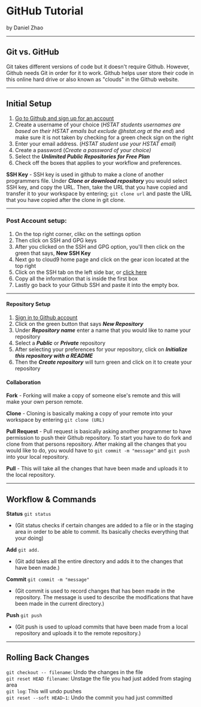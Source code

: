 # GitHub Tutorial

by Daniel Zhao

---
## Git vs. GitHub
Git takes different versions of code but it doesn't require Github. However, Github needs Git in order for it to work. Github helps user store their code in this online hard drive or also known as "clouds" in the Github website. 


---
## Initial Setup
1. [Go to Github and sign up for an account](https://github.com/join?source=header)
2. Create a username of your choice (_HSTAT students usernames are based on their HSTAT emails but exclude @hstat.org at the end_) and make sure it is not taken by checking for a green check sign on the right
3. Enter your email address. (_HSTAT student use your HSTAT email_)
4. Create a password (_Create a password of your choice)_
5. Select the _**Unlimited Public Repositories for Free Plan**_
6. Check off the boxes that applies to your workflow and preferences.

**SSH Key** -
  SSH key is used in github to make a clone of another programmers file. Under _**Clone or download repository**_ you would select SSH key, and copy the URL. Then, take the URL that you have copied and transfer it to your workspace by entering; ```git clone url``` and paste the URL that you have copied after the clone in git clone.

--- 
### Post Account setup:
   1.  On the top right corner, clikc on the settings option
   2.  Then click on SSH and GPG keys
   3.  After you clicked on the SSH and GPG option, you'll then click on the green that says, **New SSH Key**
   4.  Next go to cloud9 home page and click on the gear icon located at the top right 
   5.  Click on the SSH tab on the left side bar, or [click here](https://c9.io/account/ssh)
   6.  Copy all the information that is inside the first box
   7.  Lastly go back to your Github SSH and paste it into the empty box.
    
---
#### Repository Setup
1. [Sign in to Github account](https://github.com/login)
2. Click on the green button that says _**New Repository**_
3. Under _**Repository name**_ enter a name that you would like to name your repository
4. Select a _**Public**_ or _**Private**_ repository 
5. After selecting your preferences for your repository, click on _**Initialize this repository with a README**_
6. Then the _**Create repository**_ will turn green and click on it to create your repository

#### Collaboration
**Fork** - Forking will make a copy of someone else's remote and this will make your own person remote.   

**Clone** - Cloning is basically making a copy of your remote into your workspace by entering ```git clone (URL)```   

**Pull Request** - Pull request is basically asking another programmer to have permission to push their Github repository. To start you have to do fork and clone from that persons repository. After making all the changes that you would like to do, you would have to ```git commit -m "message"``` and ```git push``` into your local repository.    

**Pull** - This will take all the changes that have been made and uploads it to the local repository.






---
## Workflow & Commands
**Status** ```git status```  
-  (Git status checks if certain changes are added to a file or in the staging area in order to be able to commit. Its basically checks everything that your doing)  

**Add**  ```git add.```  
-  (Git add takes all the entire directory and adds it to the changes that have been made.)  

**Commit**  ```git commit -m "message"```    
-  (Git commit is used to record changes that has been made in the repository. The message is used to describe the modifications that have been made in the current directory.)

**Push**  ```git push```  
-  (Git push is used to upload commits that have been made from a local repository and uploads it to the remote repository.)

---
## Rolling Back Changes
`git checkout -- filename`: Undo the changes in the file  
`git reset HEAD filename`: Unstage the file you had just added from staging area  
`git log`: This will undo pushes   
`git reset --soft HEAD~1`: Undo the commit you had just committed
